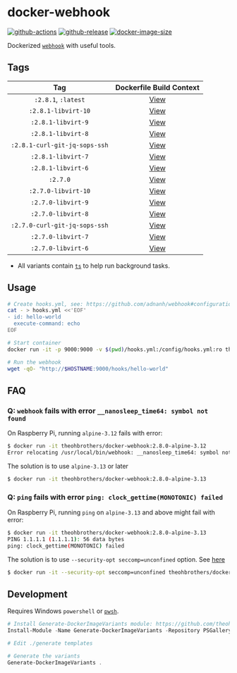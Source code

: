 # docker-webhook

[![github-actions](https://github.com/theohbrothers/docker-webhook/actions/workflows/ci-master-pr.yml/badge.svg?branch=master)](https://github.com/theohbrothers/docker-webhook/actions/workflows/ci-master-pr.yml)
[![github-release](https://img.shields.io/github/v/release/theohbrothers/docker-webhook?style=flat-square)](https://github.com/theohbrothers/docker-webhook/releases/)
[![docker-image-size](https://img.shields.io/docker/image-size/theohbrothers/docker-webhook/latest)](https://hub.docker.com/r/theohbrothers/docker-webhook)

Dockerized [`webhook`](https://github.com/adnanh/webhook) with useful tools.

## Tags

| Tag | Dockerfile Build Context |
|:-------:|:---------:|
| `:2.8.1`, `:latest` | [View](variants/2.8.1) |
| `:2.8.1-libvirt-10` | [View](variants/2.8.1-libvirt-10) |
| `:2.8.1-libvirt-9` | [View](variants/2.8.1-libvirt-9) |
| `:2.8.1-libvirt-8` | [View](variants/2.8.1-libvirt-8) |
| `:2.8.1-curl-git-jq-sops-ssh` | [View](variants/2.8.1-curl-git-jq-sops-ssh) |
| `:2.8.1-libvirt-7` | [View](variants/2.8.1-libvirt-7) |
| `:2.8.1-libvirt-6` | [View](variants/2.8.1-libvirt-6) |
| `:2.7.0` | [View](variants/2.7.0) |
| `:2.7.0-libvirt-10` | [View](variants/2.7.0-libvirt-10) |
| `:2.7.0-libvirt-9` | [View](variants/2.7.0-libvirt-9) |
| `:2.7.0-libvirt-8` | [View](variants/2.7.0-libvirt-8) |
| `:2.7.0-curl-git-jq-sops-ssh` | [View](variants/2.7.0-curl-git-jq-sops-ssh) |
| `:2.7.0-libvirt-7` | [View](variants/2.7.0-libvirt-7) |
| `:2.7.0-libvirt-6` | [View](variants/2.7.0-libvirt-6) |

- All variants contain [`ts`](https://viric.name/soft/ts/) to help run background tasks.

## Usage

```sh
# Create hooks.yml, see: https://github.com/adnanh/webhook#configuration
cat - > hooks.yml <<'EOF'
- id: hello-world
  execute-command: echo
EOF

# Start container
docker run -it -p 9000:9000 -v $(pwd)/hooks.yml:/config/hooks.yml:ro theohbrothers/docker-webhook

# Run the webhook
wget -qO- "http://$HOSTNAME:9000/hooks/hello-world"
```

## FAQ

### Q: `webhook` fails with error `__nanosleep_time64: symbol not found`

On Raspberry Pi, running `alpine-3.12` fails with error:

```sh
$ docker run -it theohbrothers/docker-webhook:2.8.0-alpine-3.12
Error relocating /usr/local/bin/webhook: __nanosleep_time64: symbol not found
```

The solution is to use `alpine-3.13` or later

```sh
$ docker run -it theohbrothers/docker-webhook:2.8.0-alpine-3.13
```

### Q: `ping` fails with error `ping: clock_gettime(MONOTONIC) failed`

On Raspberry Pi, running `ping` on `alpine-3.13` and above might fail with error:

```sh
$ docker run -it theohbrothers/docker-webhook:2.8.0-alpine-3.13
PING 1.1.1.1 (1.1.1.1): 56 data bytes
ping: clock_gettime(MONOTONIC) failed
```

The solution is to use `--security-opt seccomp=unconfined` option. See [here](https://gitlab.alpinelinux.org/alpine/aports/-/issues/12091)

```sh
$ docker run -it --security-opt seccomp=unconfined theohbrothers/docker-webhook:2.8.0-alpine-3.13
```

## Development

Requires Windows `powershell` or [`pwsh`](https://github.com/PowerShell/PowerShell).

```powershell
# Install Generate-DockerImageVariants module: https://github.com/theohbrothers/Generate-DockerImageVariants
Install-Module -Name Generate-DockerImageVariants -Repository PSGallery -Scope CurrentUser -Force -Verbose

# Edit ./generate templates

# Generate the variants
Generate-DockerImageVariants .
```
